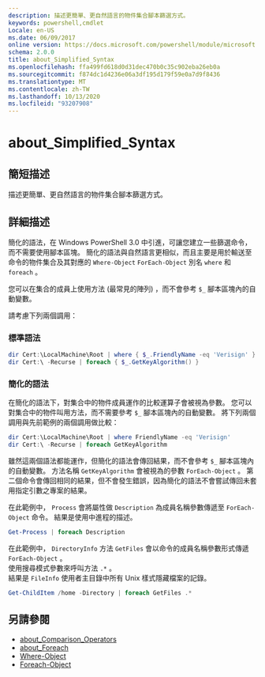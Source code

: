 ```yaml
---
description: 描述更簡單、更自然語言的物件集合腳本篩選方式。
keywords: powershell,cmdlet
Locale: en-US
ms.date: 06/09/2017
online version: https://docs.microsoft.com/powershell/module/microsoft.powershell.core/about/about_simplified_syntax?view=powershell-5.1&WT.mc_id=ps-gethelp
schema: 2.0.0
title: about_Simplified_Syntax
ms.openlocfilehash: ffa499fd618d0d31dec470b0c35c902eba26eb0a
ms.sourcegitcommit: f874dc1d4236e06a3df195d179f59e0a7d9f8436
ms.translationtype: MT
ms.contentlocale: zh-TW
ms.lasthandoff: 10/13/2020
ms.locfileid: "93207908"
---
```

# <a name="about_simplified_syntax"></a>about_Simplified_Syntax

## <a name="short-description"></a>簡短描述

描述更簡單、更自然語言的物件集合腳本篩選方式。

## <a name="long-description"></a>詳細描述

簡化的語法，在 Windows PowerShell 3.0 中引進，可讓您建立一些篩選命令，而不需要使用腳本區塊。 簡化的語法與自然語言更相似，而且主要是用於輸送至命令的物件集合及其對應的 `Where-Object` `ForEach-Object` 別名 `where` 和 `foreach` 。

您可以在集合的成員上使用方法 (最常見的陣列) ，而不會參考 `$_` 腳本區塊內的自動變數。

請考慮下列兩個調用：

### <a name="standard-syntax"></a>標準語法

```powershell
dir Cert:\LocalMachine\Root | where { $_.FriendlyName -eq 'Verisign' }
dir Cert:\ -Recurse | foreach { $_.GetKeyAlgorithm() }
```

### <a name="simplified-syntax"></a>簡化的語法

在簡化的語法下，對集合中的物件成員運作的比較運算子會被視為參數。 您可以對集合中的物件叫用方法，而不需要參考 `$_` 腳本區塊內的自動變數。
將下列兩個調用與先前範例的兩個調用做比較：

```powershell
dir Cert:\LocalMachine\Root | where FriendlyName -eq 'Verisign'
dir Cert:\ -Recurse | foreach GetKeyAlgorithm
```

雖然這兩個語法都能運作，但簡化的語法會傳回結果，而不會參考 `$_` 腳本區塊內的自動變數。
方法名稱 `GetKeyAlgorithm` 會被視為的參數 `ForEach-Object` 。
第二個命令會傳回相同的結果，但不會發生錯誤，因為簡化的語法不會嘗試傳回未套用指定引數之專案的結果。

在此範例中， `Process` 會將屬性做 `Description` 為成員名稱參數傳遞至 `ForEach-Object` 命令。 結果是使用中進程的描述。

```powershell
Get-Process | foreach Description
```

在此範例中， `DirectoryInfo` 方法 `GetFiles` 會以命令的成員名稱參數形式傳遞 `ForEach-Object` 。  
使用搜尋模式參數來呼叫方法 `.*` 。  
結果是 `FileInfo` 使用者主目錄中所有 Unix 樣式隱藏檔案的記錄。 

```powershell
Get-ChildItem /home -Directory | foreach GetFiles .*
```

## <a name="see-also"></a>另請參閱

- [about_Comparison_Operators](about_Comparison_Operators.md)
- [about_Foreach](about_Foreach.md)
- [Where-Object](xref:Microsoft.PowerShell.Core.Where-Object)
- [Foreach-Object](xref:Microsoft.PowerShell.Core.ForEach-Object)

